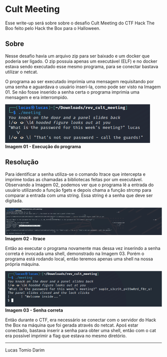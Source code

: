 # Cult Meeting
Esse write-up será sobre sobre o desafio Cult Meeting do CTF Hack The Boo feito pelo Hack the Box para o Halloween.

## Sobre

Nesse desafio havia um arquivo zip para ser baixado e um docker que poderia ser ligado. O zip possuia apenas um executável (ELF) e no docker estava sendo executado esse mesmo programa, para se conectar bastava utilizar o netcat.

O programa ao ser executado imprimia uma mensagem requisitando por uma senha e aguardava o usuário inserí-la, como pode ser visto na Imagem 01. Se não fosse inserido a senha certa o programa imprimia uma mensagem e era interrompido.

![Imagem 01 - Execução do programa](pics/1.png)
**Imagem 01 - Execução do programa** 

## Resolução

Para identificar a senha utiliza-se o comando ltrace que intercepta e imprime todas as chamadas a bibliotecas feitas por um executável. Observando a Imagem 02, podemos ver que o programa lê a entrada do usuário utilizando a função fgets e depois chama a função strcmp para comparar a entrada com uma string. Essa string é a senha que deve ser digitada.

![Imagem 02 - Uso do ltrace](pics/2.png)
**Imagem 02 - ltrace**

Então ao executar o programa novamente mas dessa vez inserindo a senha correta é invocada uma shell, demonstrado na Imagem 03. Porém o programa está rodando local, então teremos apenas uma shell na nossa própria máquina. 

![Imagem 03 - Senha correta](pics/3.png)
**Imagem 03 - Senha correta**

Então durante o CTF, era necessário se conectar com o servidor do Hack the Box na máquina que foi gerada através do netcat. Apoś estar conectado, bastava inserir a senha para obter uma shell, então com o cat era possível imprimir a flag que estava no mesmo diretório. 

---
Lucas Tomio Darim
